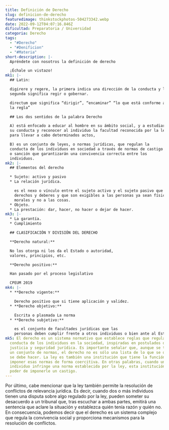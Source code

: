 ```yaml
---
title: Definición de Derecho
slug: definicion-de-derecho
featuredimage: thinkstockphotos-504273342.webp
date: 2022-09-12T04:07:16.846Z
dificultad: Preparatoria / Universidad
categoria: Derecho
tags:
  - "#Derecho"
  - "#Denificion"
  - "#Materia"
short-description: |-
  Apréndete con nosotros la definición de derecho

  ¡Échale un vistazo!
mk1: |-
  ## Latin:

  digirere y regere, la primera indica una dirección de la conducta y la
  segunda significa regir o gobernar.

  directum que significa “dirigir”, “encaminar” “lo que está conforme a
  la regla”

  ## Los dos sentidos de la palabra Derecho

  A) está enfocado a educar al hombre en su ámbito social, y a estudiar
  su conducta y reconocer al individuo la facultad reconocida por la ley
  para llevar a cabo determinados actos,

  B) es un conjunto de leyes, o normas jurídicas, que regulan la
  conducta de los individuos en sociedad a través de normas de castigo
  o sanción que garantizarán una convivencia correcta entre los
  individuos.
mk2: |-
  ## Elementos del derecho

  * Sujeto: activo y pasivo
  * La relación jurídica.

    es el nexo o vínculo entre el sujeto activo y el sujeto pasivo que implica
    derechos y deberes y que son exigibles a las personas ya sean físicas o
    morales y no a las cosas.
  * Objeto.
  * La prestación: dar, hacer, no hacer o dejar de hacer.
mk3: |-
  * La garantía.
  * Cumplimiento

  ## CLASIFICACIÓN Y DIVISIÓN DEL DERECHO

  **Derecho natural:**

  No los otorga ni los da el Estado o autoridad,
  valores, principios, etc.

  **Derecho positivo:**

  Han pasado por el proceso legislativo

  CPEUM 2019
mk4: |-
  * **Derecho vigente:**

    Derecho positivo que si tiene aplicación y validez.
  * **Derecho objetivo:**

    Escrita o plasmada La norma
  * **Derecho subjetivo:** 

    es el conjunto de facultades jurídicas que las
    personas deben cumplir frente a otros individuos o bien ante al Estado.
mk5: El derecho es un sistema normativo que establece reglas que regulan la
  conducta de los individuos en la sociedad, inspiradas en postulados de
  justicia y seguridad jurídica. Es importante señalar que, aunque se trata de
  un conjunto de normas, el derecho no es sólo una lista de lo que se debe y no
  se debe hacer. La ley es también una institución que tiene la función de
  imponer esas normas de forma coercitiva. En otras palabras, cuando un
  individuo infringe una norma establecida por la ley, esta institución tiene el
  poder de imponerle un castigo.
---
```

 Por último, cabe mencionar que la ley también permite la resolución de conflictos de relevancia jurídica. Es decir, cuando dos o más individuos tienen una disputa sobre algo regulado por la ley, pueden someter su desacuerdo a un tribunal que, tras escuchar a ambas partes, emitirá una sentencia que aclare la situación y establezca quién tenía razón y quién no. En consecuencia, podemos decir que el derecho es un sistema complejo que regula la convivencia social y proporciona mecanismos para la resolución de conflictos.
